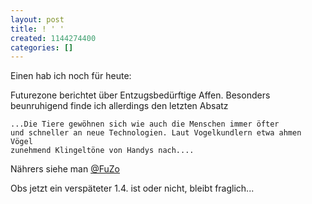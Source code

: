 ```yaml
---
layout: post
title: ! ' '
created: 1144274400
categories: []
---
```

Einen hab ich noch für heute:

Futurezone berichtet über Entzugsbedürftige Affen. Besonders beunruhigend finde ich allerdings den letzten Absatz

<code>...Die Tiere gewöhnen sich wie auch die Menschen immer öfter und schneller an neue Technologien. Laut Vogelkundlern etwa ahmen Vögel zunehmend Klingeltöne von Handys nach....</code>

Nährers siehe man <a href="http://futurezone.orf.at/it/stories/100959/">@FuZo</a>

Obs jetzt ein verspäteter 1.4. ist oder nicht, bleibt fraglich...
